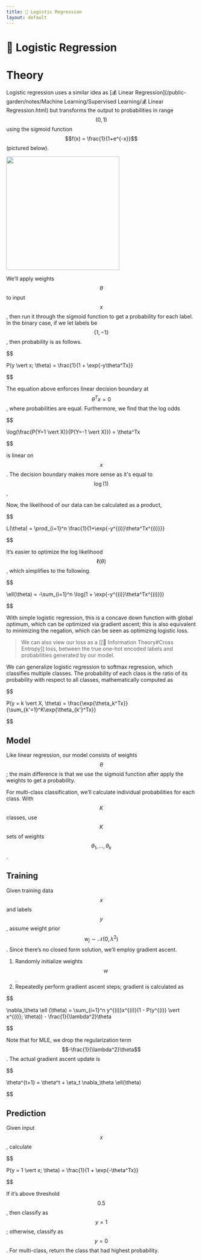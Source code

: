 ```yaml
---
title: 🦠 Logistic Regression
layout: default
---
```


# 🦠 Logistic Regression

# Theory
Logistic regression uses a similar idea as [💰 Linear Regression](/public-garden/notes/Machine Learning/Supervised Learning/💰 Linear Regression.html) but transforms the output to probabilities in range $$(0, 1)$$ using the sigmoid function $$f(x) = \frac{1}{1+e^{-x}}$$ (pictured below).

<div>
<img src="attachment:notes/Attachments/notes/Attachments/20221229103241.png.png" width="300"/>
</div>

We’ll apply weights $$\theta$$ to input $$x$$, then run it through the sigmoid function to get a probability for each label. In the binary case, if we let labels be $$\{1, -1\}$$, then probability is as follows.

$$

 P(y \vert x; \theta) = \frac{1}{1 + \exp\{-y\theta^Tx\}} 

$$

The equation above enforces linear decision boundary at $$\theta^Tx = 0$$, where probabilities are equal. Furthermore, we find that the log odds 

$$

\log(\frac{P(Y=1 \vert X)}{P(Y=-1 \vert X)}) = \theta^Tx

$$

is linear on $$x$$. The decision boundary makes more sense as it's equal to $$\log(1)$$, 

Now, the likelihood of our data can be calculated as a product, 

$$

L(\theta) = \prod_{i=1}^n \frac{1}{1+\exp\{-y^{(i)}\theta^Tx^{(i)}\}}

$$

It’s easier to optimize the log likelihood $$\ell(\theta)$$, which simplifies to the following.

$$

 \ell(\theta) = -\sum_{i=1}^n \log(1 + \exp\{-y^{(i)}\theta^Tx^{(i)}\}) 

$$

With simple logistic regression, this is a concave down function with global optimum, which can be optimized via gradient ascent; this is also equivalent to minimizing the negation, which can be seen as optimizing logistic loss.

> We can also view our loss as a [[🧮 Information Theory#Cross Entropy]] loss, between the true one-hot encoded labels and probabilities generated by our model.

We can generalize logistic regression to softmax regression, which classifies multiple classes. The probability of each class is the ratio of its probability with respect to all classes, mathematically computed as 

$$

P(y = k \vert X, \theta) = \frac{\exp\{\theta_k^Tx\}}{\sum_{k'=1}^K\exp\{\theta_{k'}^Tx\}}

$$

## Model
Like linear regression, our model consists of weights $$\theta$$; the main difference is that we use the sigmoid function after apply the weights to get a probability.

For multi-class classification, we’ll calculate individual probabilities for each class. With $$K$$ classes, use $$K$$ sets of weights $$\theta_1, \ldots, \theta_k$$.

## Training
Given training data $$x$$ and labels $$y$$, assume weight prior $$w_j \sim \mathcal{N}(0, \lambda^2)$$. Since there’s no closed form solution, we’ll employ gradient ascent.
1. Randomly initialize weights $$w$$.
2. Repeatedly perform gradient ascent steps; gradient is calculated as 

$$

\nabla_\theta \ell (\theta) = \sum_{i=1}^n y^{(i)}x^{(i)}(1 - P(y^{(i)} \vert x^{(i)}; \theta)) - \frac{1}{\lambda^2}\theta

$$

 Note that for MLE, we drop the regularization term $$-\frac{1}{\lambda^2}\theta$$. The actual gradient ascent update is 

$$

\theta^{t+1} = \theta^t + \eta_t \nabla_\theta \ell(\theta)

$$

## Prediction
Given input $$x$$, calculate 

$$

P(y = 1 \vert x; \theta) = \frac{1}{1 + \exp\{-\theta^Tx\}}

$$

If it’s above threshold $$0.5$$, then classify as $$y = 1$$; otherwise, classify as $$y = 0$$. For multi-class, return the class that had highest probability.